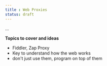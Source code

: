 ```yaml
---
title : Web Proxies
status: draft
---
```


...

**Topics to cover and ideas**

 - Fiddler, Zap Proxy
 - Key to understand how the web works
 - don't just use them, program on top of them